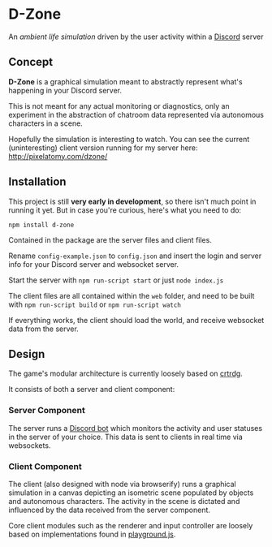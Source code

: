 # D-Zone
An _ambient life simulation_ driven by the user activity within a [Discord](https://discordapp.com) server

## Concept
**D-Zone** is a graphical simulation meant to abstractly represent what's happening in your Discord server.

This is not meant for any actual monitoring or diagnostics, only an experiment in the abstraction of chatroom data represented via autonomous characters in a scene.

Hopefully the simulation is interesting to watch. You can see the current (uninteresting) client version running for my server here: http://pixelatomy.com/dzone/

## Installation
This project is still **very early in development**, so there isn't much point in running it yet. But in case you're curious, here's what you need to do:

`npm install d-zone`

Contained in the package are the server files and client files.

Rename `config-example.json` to `config.json` and insert the login and server info for your Discord server and websocket server.

Start the server with `npm run-script start` or just `node index.js`

The client files are all contained within the `web` folder, and need to be built with `npm run-script build` or `npm run-script watch`

If everything works, the client should load the world, and receive websocket data from the server.

## Design

The game's modular architecture is currently loosely based on [crtrdg](http://crtrdg.com/).

It consists of both a server and client component:

### Server Component
The server runs a [Discord bot](https://www.npmjs.com/package/discord.io) which monitors the activity and user statuses in the server of your choice. This data is sent to clients in real time via websockets.

### Client Component
The client (also designed with node via browserify) runs a graphical simulation in a canvas depicting an isometric scene populated by objects and autonomous characters. The activity in the scene is dictated and influenced by the data received from the server component.

Core client modules such as the renderer and input controller are loosely based on implementations found in [playground.js](http://playgroundjs.com/).